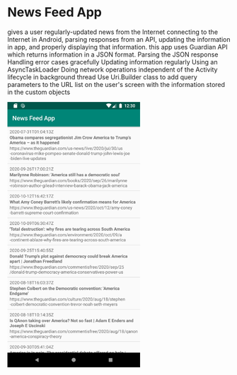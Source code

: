 # News Feed App
gives a user regularly-updated news from the Internet connecting to the Internet in Android,
parsing responses from an API, updating the information in app, and properly displaying that information.
this app uses Guardian API  which returns information in a JSON format.
Parsing the JSON response
Handling error cases gracefully
Updating information regularly
Using an AsyncTaskLoader
Doing network operations independent of the Activity lifecycle in background thread
Use Uri.Builder class to add query parameters to the URL
list on the user's screen with the information stored in the custom objects
 

  <img src="https://github.com/Moskaoud/News-Feed-App/blob/master/Screenshot_1602887430.png" width="300">
